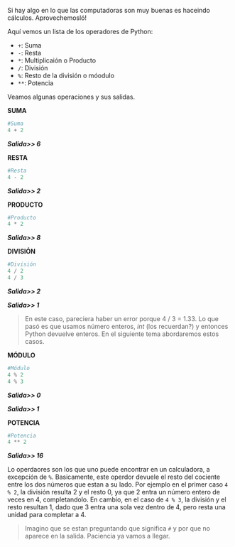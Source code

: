 Si hay algo en lo que las computadoras son muy buenas es haceindo cálculos. Aprovechemosló!

Aquí vemos un lista de los operadores de Python:

* `+`: Suma
* `-`: Resta
* `*`: Multiplicaión o Producto
* `/`: División
* `%`: Resto de la división o móodulo
* `**`: Potencia


Veamos algunas operaciones y sus salidas.

**SUMA**

``` python
#Suma
4 + 2

```
_**Salida>> 6**_



**RESTA**

``` python
#Resta
4 - 2
```
_**Salida>> 2**_



**PRODUCTO**

``` python
#Producto
4 * 2
```
_**Salida>> 8**_



**DIVISIÓN**

``` python
#División
4 / 2
4 / 3
```
_**Salida>> 2**_

_**Salida>> 1**_

> En este caso, pareciera haber un error porque 4 / 3 = 1.33. Lo que pasó es que usamos número enteros, _int_ (los recuerdan?) y entonces Python devuelve enteros. En el siguiente tema abordaremos estos casos.



**MÓDULO**

``` python
#Módulo
4 % 2
4 % 3
```
_**Salida>> 0**_

_**Salida>> 1**_



**POTENCIA**

``` python
#Potencia
4 ** 2
```
_**Salida>> 16**_


Lo operdaores son los que uno puede encontrar en un calculadora, a excepción de `%`. Basicamente, este operdor devuele el resto del cociente entre los dos números que estan a su lado. Por ejemplo en el primer caso `4 % 2`, la división resulta 2 y el resto 0, ya que 2 entra un número entero de veces en 4, completandolo.
En cambio, en el caso de `4 % 3`, la división y el resto resultan 1, dado que 3 entra una sola vez dentro de 4, pero resta una unidad para completar a 4.



> Imagino que se estan preguntando que significa `#` y por que no aparece en la salida. Paciencia ya vamos a llegar.

